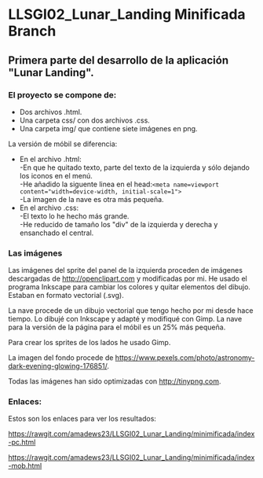 # LLSGI02_Lunar_Landing Minificada Branch
## Primera parte del desarrollo de la aplicación "Lunar Landing". 


### El proyecto se compone de:
* Dos archivos .html. 
* Una carpeta css/ con dos archivos .css. 
* Una carpeta img/ que contiene siete imágenes en png.

La versión de móbil se diferencia:
  * En el archivo .html:  
    -En que he quitado texto, parte del texto de la izquierda y sólo dejando los iconos en el menú.   
    -He añadido la siguente linea en el head:`<meta name=viewport content="width=device-width, initial-scale=1">`  
    -La imagen de la nave es otra más pequeña.
  * En el archivo .css:  
    -El texto lo he hecho más grande.  
    -He reducido de tamaño los "div" de la izquierda y derecha y ensanchado el central.


### Las imágenes
Las imágenes del sprite del panel de la izquierda proceden de imágenes descargadas de http://openclipart.com y modificadas por mi. He usado el programa Inkscape para cambiar los colores y quitar elementos del dibujo. Estaban en formato vectorial (.svg).

La nave procede de un dibujo vectorial que tengo hecho por mi desde hace tiempo. Lo dibujé con Inkscape y adapté y modifiqué con Gimp. La nave para la versión de la página para el móbil es un 25% más pequeña. 

Para crear los sprites de los lados he usado Gimp. 

La imagen del fondo procede de https://www.pexels.com/photo/astronomy-dark-evening-glowing-176851/. 

Todas las imágenes han sido optimizadas con http://tinypng.com.  

### Enlaces:
Estos son los enlaces para ver los resultados:
  
  https://rawgit.com/amadews23/LLSGI02_Lunar_Landing/minimificada/index-pc.html

  https://rawgit.com/amadews23/LLSGI02_Lunar_Landing/minimificada/index-mob.html

